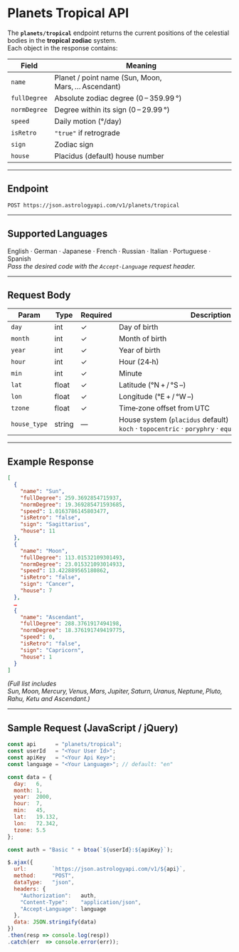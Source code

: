 # Planets Tropical API

The **`planets/tropical`** endpoint returns the current positions of the celestial bodies in the **tropical zodiac** system.  
Each object in the response contains:

| Field        | Meaning                                                 |
|--------------|---------------------------------------------------------|
| `name`       | Planet / point name (Sun, Moon, Mars, … Ascendant)      |
| `fullDegree` | Absolute zodiac degree (0 – 359.99 °)                   |
| `normDegree` | Degree within its sign (0 – 29.99 °)                    |
| `speed`      | Daily motion (°/day)                                    |
| `isRetro`    | `"true"` if retrograde                                  |
| `sign`       | Zodiac sign                                             |
| `house`      | Placidus (default) house number                         |

---

## Endpoint

```text
POST https://json.astrologyapi.com/v1/planets/tropical
```

---

## Supported Languages

English · German · Japanese · French · Russian · Italian · Portuguese · Spanish  
*Pass the desired code with the `Accept-Language` request header.*

---

## Request Body

| Param       | Type  | Required | Description                                         | Example  |
|-------------|-------|----------|-----------------------------------------------------|----------|
| `day`       | int   | ✓        | Day of birth                                        | `10`     |
| `month`     | int   | ✓        | Month of birth                                      | `5`      |
| `year`      | int   | ✓        | Year of birth                                       | `1990`   |
| `hour`      | int   | ✓        | Hour (24‑h)                                         | `19`     |
| `min`       | int   | ✓        | Minute                                             | `55`     |
| `lat`       | float | ✓        | Latitude (°N + / °S –)                              | `19.2056`|
| `lon`       | float | ✓        | Longitude (°E + / °W –)                             | `25.2056`|
| `tzone`     | float | ✓        | Time‑zone offset from UTC                           | `5.5`    |
| `house_type`| string| —        | House system (`placidus` default)<br>`koch` · `topocentric` · `poryphry` · `equal_house` · `whole_sign` | `"placidus"` |

---

## Example Response

```json
[
  {
    "name": "Sun",
    "fullDegree": 259.3692854715937,
    "normDegree": 19.369285471593685,
    "speed": 1.0163786145803477,
    "isRetro": "false",
    "sign": "Sagittarius",
    "house": 11
  },
  {
    "name": "Moon",
    "fullDegree": 113.01532109301493,
    "normDegree": 23.015321093014933,
    "speed": 13.422889565180862,
    "isRetro": "false",
    "sign": "Cancer",
    "house": 7
  },
  …
  {
    "name": "Ascendant",
    "fullDegree": 288.3761917494198,
    "normDegree": 18.376191749419775,
    "speed": 0,
    "isRetro": "false",
    "sign": "Capricorn",
    "house": 1
  }
]
```

*(Full list includes Sun, Moon, Mercury, Venus, Mars, Jupiter, Saturn, Uranus, Neptune, Pluto, Rahu, Ketu and Ascendant.)*

---

## Sample Request (JavaScript / jQuery)

```javascript
const api      = "planets/tropical";
const userId   = "<Your User Id>";
const apiKey   = "<Your Api Key>";
const language = "<Your Language>"; // default: "en"

const data = {
  day:   6,
  month: 1,
  year:  2000,
  hour:  7,
  min:   45,
  lat:   19.132,
  lon:   72.342,
  tzone: 5.5
};

const auth = "Basic " + btoa(`${userId}:${apiKey}`);

$.ajax({
  url:        `https://json.astrologyapi.com/v1/${api}`,
  method:     "POST",
  dataType:   "json",
  headers: {
    "Authorization":   auth,
    "Content-Type":    "application/json",
    "Accept-Language": language
  },
  data: JSON.stringify(data)
})
.then(resp => console.log(resp))
.catch(err  => console.error(err));
```
